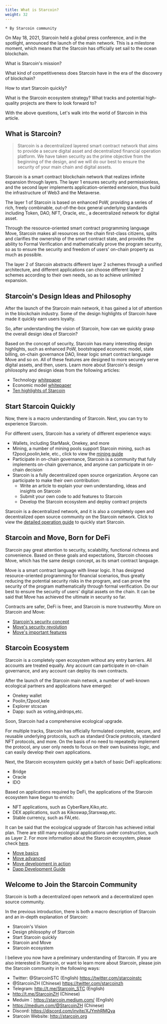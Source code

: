 ```yaml
---
title: What is Starcoin?
weight: 32
---
```


```
* By Starcoin community
```

On May 18, 2021, Starcoin held a global press conference, and in the spotlight, announced the launch of the main network. This is a milestone moment, which means that the Starcoin has officially set sail to the ocean blockchain. 

What is Starcoin's mission? 

What kind of competitiveness does Starcoin have in the era of the discovery of blockchain? 

How to start Starcoin quickly? 

What is the Starcoin ecosystem strategy? What tracks and potential high-quality projects are there to look forward to? 

With the above questions, Let's walk into the world of Starcoin in this article.

 

## What is Starcoin?

> Starcoin is a decentralized layered smart contract network that aims to provide a secure digital asset and decentralized financial operation platform.
> We have taken security as the prime objective from the beginning of the design, and we will do our best to ensure the security of your main chain and digital assets.

Starcoin is a smart contract blockchain network that realizes infinite expansion through layers. The layer 1 ensures security and permissionless, and the second layer implements application-oriented extension, thus build the infrastructure of Web3 and the Metaverse. 

The layer 1 of Starcoin is based on enhanced PoW, providing a series of rich, freely combinable, out-of-the-box general underlying standards including Token, DAO, NFT, Oracle, etc., a decentralized network for digital asset. 

Through the resource-oriented smart contract programming language Move, Starcoin makes all resources on the chain first-class citizens, splits and clarifies the ownership of the smart contract state, and provides the ability to Formal Verification and mathematically prove the program security, so as to ensure the security and freedom of users' on-chain property as much as possible. 

The layer 2 of Starcoin abstracts different layer 2 schemes through a unified architecture, and different applications can choose different layer 2 schemes according to their own needs, so as to achieve unlimited expansion. 



## Starcoin's Design Ideas and Philosophy

After the launch of the Starcoin main network, it has gained a lot of attention in the blockchain industry. Some of the design highlights of Starcoin have made it quickly earn users loyalty.

So, after understanding the vision of Starcoin, how can we quickly grasp the overall design idea of Starcoin?

Based on the concept of security, Starcoin has many interesting design highlights, such as enhanced PoW, bootstrapped economic model, state billing, on-chain governance DAO, linear logic smart contract language Move and so on. All of these features are designed to more securely serve digital assets, and then, users. Learn more about Starcoin's design philosophy and design ideas from the following articles:

- Technology [whitepaper](https://starcoin.org/en/overview/technology_whitepaper/)
- Economic model [whitepaper](https://starcoin.org/en/overview/economy_whitepaper/)
- [Ten highlights of Starcoin](https://starcoin.org/en/overview/starcoin_features/)



## Start Starcoin Quickly

Now, there is a macro understanding of Starcoin. Next, you can try to experience Starcoin.

For different users, Starcoin has a variety of different experience ways:

- Wallets, including StarMask, Onekey, and more 
- Mining, a number of mining pools support Starcoin mining, such as f2pool,poolin,kele, etc., click to view the [mining guide](https://jiangydev.gitbook.io/starcoin-wiki/wa-jue)     
- Participate in on-chain governance, Starcoin is a community that fully implements on-chain governance, and anyone can participate in on-chain decision    
- Starcoin is a fully decentralized open source organization. Anyone can participate to make their own contribution:         
  - Write an article to explain your own understanding, ideas and insights on Starcoin         
  - Submit your own code to add features to Starcoin         
  - Develop the Starcoin ecosystem and deploy contract projects

Starcoin is a decentralized network, and it is also a completely open and decentralized open source community on the Starcoin network. Click to view the [detailed operation guide](https://starcoin.org/en/developer/blog/starcoin_stc_user/) to quickly start Starcoin. 



## Starcoin and Move, Born for DeFi

Starcoin pay great attention to security, scalability, functional richness and convenience. Based on these goals and expectations, Starcoin chooses Move, which has the same design concept, as its smart contract language. 

Move is a smart contract language with linear logic. It has designed resource-oriented programming for financial scenarios, thus greatly reducing the potential security risks in the program, and can prove the security of the program mathematically through formal verification. Do our best to ensure the security of users' digital assets on the chain. It can be said that Move has achieved the ultimate in security so far. 

Contracts are safer, DeFi is freer, and Starcoin is more trustworthy. More on Starcoin and Move: 

- [Starcoin's security concept](https://starcoin.org/en/developer/blog/starcoin_safty/)
- [Move's security revolution](https://starcoin.org/en/developer/blog/move_safty/)
- [Move's important features](https://starcoin.org/zh/developer/blog/starcoin_movelang/)



## Starcoin Ecosystem

Starcoin is a completely open ecosystem without any entry barriers. All accounts are treated equally. Any account can participate in on-chain governance, and any account can deploy its own contracts.

After the launch of the Starcoin main netwok, a number of well-known ecological partners and applications have emerged:

- Onekey wallet
- Poolin,f2pool,kele
- Explorer stcscan
- Dapp: such as voting,airdrops,etc.

Soon, Starcoin had a comprehensive ecological upgrade.

For multiple tracks, Starcoin has officially formulated complete, secure, and reusable underlying protocols, such as standard Oracle protocols, standard NFT protocols, and more. On the basis of no need to repeatedly implement the protocol, any user only needs to focus on their own business logic, and can easily develop their own applications. 

Next, the Starcoin ecosystem quickly get a batch of basic DeFi applications:

- Bridge
- Oracle
- IDO

Based on applications required by DeFi, the applications of the Starcoin ecosystem have begun to enrich:

- NFT applications, such as CyberRare,Kiko,etc.
- DEX applications, such as Kikoswap,Starswap,etc.
- Stable currency, such as FAI,etc.

It can be said that the ecological upgrade of Starcoin has achieved initial plan. There are still many ecological applications under construction, such as Layer 2. For more information about the Starcoin ecosystem, please check [here](https://starcoin.org/en/developer/blog/starcoin_ecology/).

- [Move basics](https://move-book.com/)
- [Move advanced](https://starcoin.org/en/developer/blog/move_advanced_tutorial/)
- [Move development in action](https://starcoin.org/en/developer/blog/move_development/)
- [Dapp Development Guide](https://starcoin.org/en/developer/how_to_dapp/how_to_dapp/)



## Welcome to Join the Starcoin Community

Starcoin is both a decentralized open network and a decentralized open source community.

In the previous introduction, there is both a macro description of Starcoin and an in-depth explanation of Starcoin:

- Starcoin's Vision     
- Design philosophy of Starcoin     
- Start Starcoin quickly     
- Starcoin and Move     
- Starcoin ecosystem

I believe you now have a preliminary understanding of Starcoin. If you are also interested in Starcoin, or want to learn more about Starcoin, please join the Starcoin community in the following ways:

- Twitter: @StarcoinSTC (English) https://twitter.com/starcoinstc
- @StarcoinZH (Chinese) https://twitter.com/starcoinzh
- Telegram: http://t.me/Starcoin_STC (English)
- http://t.me/StarcoinZH (Chinese)
- Meduim：https://starcoin.medium.com/ (English)
- https://medium.com/@StarcoinZH (Chinese)
- Discord: https://discord.com/invite/XJYmhRMQya
- Starcoin Website: http://starcoin.org

